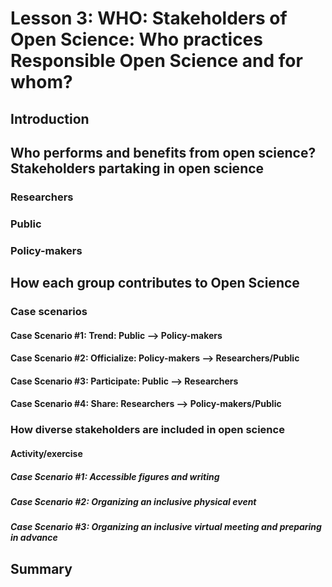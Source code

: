 # Lesson 3: WHO: Stakeholders of Open Science: Who practices Responsible Open Science and for whom?

## Introduction

## Who performs and benefits from open science? Stakeholders partaking in open science

### Researchers

### Public

### Policy-makers

## How each group contributes to Open Science

### Case scenarios

#### Case Scenario #1:  Trend: Public  —> Policy-makers

#### Case Scenario #2: Officialize: Policy-makers —> Researchers/Public

#### Case Scenario #3: Participate: Public —> Researchers

#### Case Scenario #4: Share:  Researchers —> Policy-makers/Public

### How diverse stakeholders are included in open science

#### Activity/exercise

##### Case Scenario #1: Accessible figures and writing

##### Case Scenario #2: Organizing an inclusive physical event

##### Case Scenario #3: Organizing an inclusive virtual meeting and preparing in advance

## Summary

